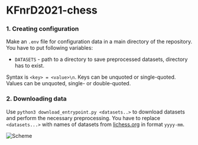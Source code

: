 # KFnrD2021-chess


### 1. Creating configuration
Make an `.env` file for configuration data in a main directory of the repository.
You have to put following variables:
* `DATASETS` - path to a directory to save preprocessed datasets, directory has to exist.

Syntax is `<key> = <value>\n`. Keys can be unquoted or single-quoted. 
Values can be unquoted, single- or double-quoted.


### 2. Downloading data
Use `python3 download_entrypoint.py <datasets..>` to download 
datasets and perform the necessary preprocessing.
You have to replace `<datasets...>` with names of datasets
from [lichess.org](https://database.lichess.org) in format 
`yyyy-mm`.

![Scheme](https://ibb.co/HnXpmh2)
